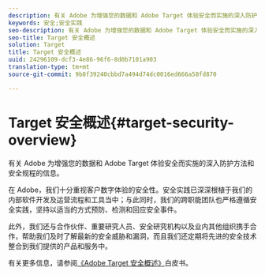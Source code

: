 ```yaml
---
description: 有关 Adobe 为增强您的数据和 Adobe Target 体验安全而实施的深入防护方法和安全规程的信息。
keywords: 安全;安全实践
seo-description: 有关 Adobe 为增强您的数据和 Adobe Target 体验安全而实施的深入防护方法和安全规程的信息。
seo-title: Target 安全概述
solution: Target
title: Target 安全概述
uuid: 24296109-dcf3-4e86-96f6-8d0b7101a903
translation-type: tm+mt
source-git-commit: 9b8f39240cbbd7a494d74dc0016ed666a58fd870

---
```



# Target 安全概述{#target-security-overview}

有关 Adobe 为增强您的数据和 Adobe Target 体验安全而实施的深入防护方法和安全规程的信息。

在 Adobe，我们十分重视客户数字体验的安全性。安全实践已深深根植于我们的内部软件开发及运营流程和工具当中；与此同时，我们的跨职能团队也严格遵循安全实践，坚持以适当的方式预防、检测和回应安全事件。

此外，我们还与合作伙伴、重要研究人员、安全研究机构以及业内其他组织携手合作，帮助我们及时了解最新的安全威胁和漏洞，而且我们还定期将先进的安全技术整合到我们提供的产品和服务中。

有关更多信息，请参阅[《Adobe Target 安全概述》](https://wwwimages.adobe.com/content/dam/Adobe/en/security/pdfs/AdobeTargetSecurityOverview.pdf)白皮书。

